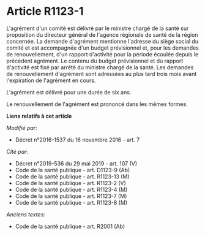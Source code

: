 # Article R1123-1

L'agrément d'un comité est délivré par le ministre chargé de la santé sur proposition du directeur général de l'agence
régionale de santé de la région concernée. La demande d'agrément mentionne l'adresse du siège social du comité et est
accompagnée d'un budget prévisionnel et, pour les demandes de renouvellement, d'un rapport d'activité pour la période écoulée
depuis le précédent agrément. Le contenu du budget prévisionnel et du rapport d'activité est fixé par arrêté du ministre
chargé de la santé. Les demandes de renouvellement d'agrément sont adressées au plus tard trois mois avant l'expiration de
l'agrément en cours.

L'agrément est délivré pour une durée de six ans. 

Le renouvellement de l'agrément est prononcé dans les mêmes formes.

**Liens relatifs à cet article**

_Modifié par_:

  - Décret n°2016-1537 du 16 novembre 2016 - art. 7

_Cité par_:

  - Décret n°2019-536 du 29 mai 2019 - art. 107 (V)
  - Code de la santé publique - art. D1123-9 (Ab)
  - Code de la santé publique - art. R1123-13 (M)
  - Code de la santé publique - art. R1123-2 (V)
  - Code de la santé publique - art. R1123-4 (M)
  - Code de la santé publique - art. R1123-7 (M)
  - Code de la santé publique - art. R1123-8 (M)

_Anciens textes_:

  - Code de la santé publique - art. R2001 (Ab)
